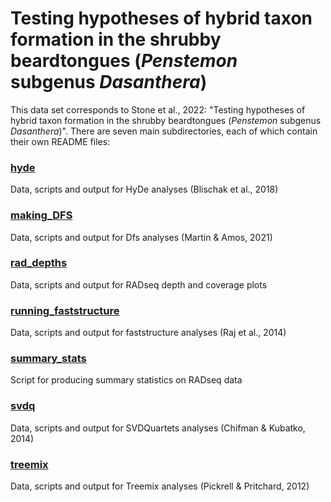 # Testing hypotheses of hybrid taxon formation in the shrubby beardtongues (*Penstemon* subgenus *Dasanthera*)
This data set corresponds to Stone et al., 2022: "Testing hypotheses of hybrid taxon formation in the shrubby beardtongues (*Penstemon* subgenus *Dasanthera*)". There are seven main subdirectories, each of which contain their own README files:

### [hyde](hyde/)
Data, scripts and output for HyDe analyses (Blischak et al., 2018)

### [making_DFS](making_DFS/)
Data, scripts and output for Dfs analyses (Martin & Amos, 2021)

### [rad_depths](rad_depths/)
Data, scripts and output for RADseq depth and coverage plots

### [running_faststructure](running_faststructure/)
Data, scripts and output for faststructure analyses (Raj et al., 2014)

### [summary_stats](summary_stats/)
Script for producing summary statistics on RADseq data

### [svdq](svdq/)
Data, scripts and output for SVDQuartets analyses (Chifman & Kubatko, 2014)

### [treemix](treemix/)
Data, scripts and output for Treemix analyses (Pickrell & Pritchard, 2012)
